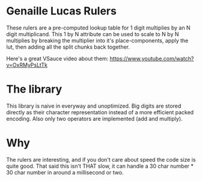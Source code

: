 
# Genaille Lucas Rulers
These rulers are a pre-computed lookup table for 1 digit multiplies by an N digit multiplicand. This 1 by N attribute can be used
to scale to N by N multiplies by breaking the multiplier into it's place-components, apply the lut, then adding all the split chunks 
back together. 

Here's a great VSauce video about them: https://www.youtube.com/watch?v=OxRMyPsLtTk

# The library
This library is naive in everyway and unoptimized. Big digits are stored directly as their character representation instead of a more 
efficient packed encoding. Also only two operators are implemented (add and multiply).

# Why
The rulers are interesting, and if you don't care about speed the code size is quite good. That said this isn't THAT slow, it
can handle a 30 char number * 30 char number in around a millisecond or two. 

